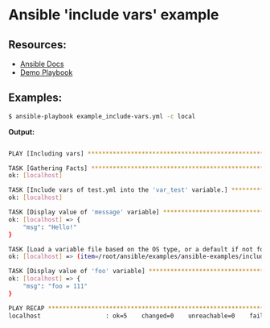# Ansible 'include vars' example

## Resources:

- [Ansible Docs](http://docs.ansible.com/ansible/include_vars_module.html)
- [Demo Playbook](example_include-vars.yml)

## Examples:

```sh
$ ansible-playbook example_include-vars.yml -c local
```

**Output:**

```sh

PLAY [Including vars] ************************************************************************

TASK [Gathering Facts] ***********************************************************************
ok: [localhost]

TASK [Include vars of test.yml into the 'var_test' variable.] ********************************
ok: [localhost]

TASK [Display value of 'message' variable] ***************************************************
ok: [localhost] => {
    "msg": "Hello!"
}

TASK [Load a variable file based on the OS type, or a default if not found.] *****************
ok: [localhost] => (item=/root/ansible/examples/ansible-examples/include_vars/vars/RedHat.yml)

TASK [Display value of 'foo' variable] *******************************************************
ok: [localhost] => {
    "msg": "foo = 111"
}

PLAY RECAP ***********************************************************************************
localhost                  : ok=5    changed=0    unreachable=0    failed=0

```

